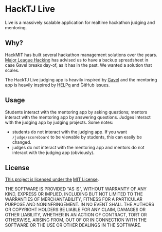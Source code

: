 # HackTJ Live

Live is a massively scalable application for realtime hackathon judging and mentoring.

## Why?

HackMIT has built several hackathon management solutions over the years. [Major League Hacking](https://mlh.io/) has advised us to have a backup spreadsheet in case Gavel breaks day-of, as it has in the past. We wanted a solution that scales.

The HackTJ Live judging app is heavily inspired by [Gavel](https://github.com/anishathalye/gavel) and the mentoring app is heavily inspired by [HELPq](https://github.com/ehzhang/HELPq) and GitHub issues.

## Usage

Students interact with the mentoring app by asking questions; mentors interact with the mentoring app by answering questions. Judges interact with the judging app by judging projects. Some notes:

-   students do not interact with the judging app. If you want `/judge/scoreboard` to be viewable by students, this can easily be changed.
-   judges do not interact with the mentoring app and mentors do not interact with the judging app (obviously).

## License

[This project is licensed under the](./LICENSE) [MIT License](https://opensource.org/licenses/MIT).

THE SOFTWARE IS PROVIDED "AS IS", WITHOUT WARRANTY OF ANY KIND, EXPRESS OR
IMPLIED, INCLUDING BUT NOT LIMITED TO THE WARRANTIES OF MERCHANTABILITY,
FITNESS FOR A PARTICULAR PURPOSE AND NONINFRINGEMENT. IN NO EVENT SHALL THE
AUTHORS OR COPYRIGHT HOLDERS BE LIABLE FOR ANY CLAIM, DAMAGES OR OTHER
LIABILITY, WHETHER IN AN ACTION OF CONTRACT, TORT OR OTHERWISE, ARISING FROM,
OUT OF OR IN CONNECTION WITH THE SOFTWARE OR THE USE OR OTHER DEALINGS IN THE
SOFTWARE.
